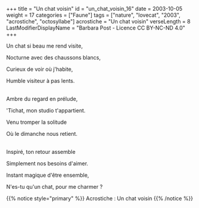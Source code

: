 +++
title = "Un chat voisin"
id = "un_chat_voisin_16"
date = 2003-10-05
weight = 17
categories = ["Faune"]
tags = ["nature", "lovecat", "2003", "acrostiche", "octosyllabe"]
acrostiche = "Un chat voisin"
verseLength = 8
LastModifierDisplayName = "Barbara Post - Licence CC BY-NC-ND 4.0"
+++

Un chat si beau me rend visite,

Nocturne avec des chaussons blancs,

Curieux de voir où j'habite,

Humble visiteur à pas lents.

 \
Ambre du regard en prélude,

'Tichat, mon studio t'appartient.

Venu tromper la solitude

Où le dimanche nous retient.

 \
Inspiré, ton retour assemble

Simplement nos besoins d'aimer.

Instant magique d'être ensemble,

N'es-tu qu'un chat, pour me charmer ?

{{% notice style="primary" %}}
Acrostiche : Un chat voisin
{{% /notice %}}
